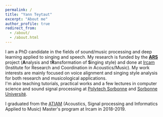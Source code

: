 ```yaml
---
permalink: /
title: "Yann Teytaut"
excerpt: "About me"
author_profile: true
redirect_from: 
  - /about/
  - /about.html
---
```


I am a PhD candidate in the fields of sound/music processing and deep learning applied to singing and speech. My research is funded by the [**ARS**](https://ars.ircam.fr/) project (**A**nalysis and t**R**ansformation of **S**inging style) and done at [Ircam](https://www.ircam.fr/) (Institute for Research and Coordination in Acoustics/Music). 
My work interests are mainly focused on voice alignment and singing style analysis for both research and musicological applications.  
I'm also teaching tutorials, practical works and a few lectures in computer science and sound signal processing at [Polytech Sorbonne](https://www.polytech.sorbonne-universite.fr/) and [Sorbonne Université](https://www.sorbonne-universite.fr/).

I graduated from the [ATIAM](https://www.atiam.ircam.Fr) (Acoustics, Signal processing and Informatics Applied to Music) Master's program at Ircam in 2018-2019.
